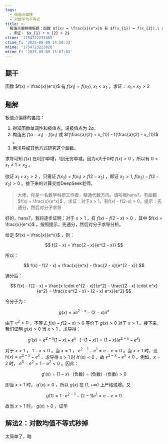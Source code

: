 ```yaml
---
tags:
  - 极值点偏移
  - 对数平均不等式
title: >-
  极值点偏移模板题：函数 $f(x) = \frac{x}{e^x}$ 有 $f(x_{1}) = f(x_{2}),\ x_{1} < x_{2}$
  。求证： $x_{1} + x_{2} > 2$
ctime: '1754722233405'
ctime_f: '2025-08-09 14:50:33'
mtime: '1754723223820'
mtime_f: '2025-08-09 15:07:03'
---
```

## 题干

函数 $f(x) = \frac{x}{e^x}$ 有 $f(x_{1}) = f(x_{2}),\ x_{1} < x_{2}$ 。求证： $x_{1} + x_{2} > 2$

## 题解

极值点偏移的套路：

1. 得知函数单调性和极值点，设极值点为 $2a$。
2. 构造出 $f(a-x_{1}) - f(x_{1})$ 或 $f(\frac{a}{2} + x_{1}) - f(\frac{a}{2} - x_{1})$ 。
3. 用求导或其他方式研究这个函数。

求导可知 $f(x)$ 在0到1单增，1到无穷单减。因为x大于0时 $f(x) > 0$ ，所以有 $0 < x_{1} < 1 < x_{2}$ 。

欲证 $x_{1} + x_{2} > 2$ ，只需证 $f(x_{2}) = f(x_{1}) > f(2 - x_{2})$ ，即证 $x_{2} > 1,\ f(x_{2}) - f(2 - x_{2}) > 0$ 。接下来的计算交给DeepSeek老师。

> 大佬，你是一名数学科研工作者，精通代数方向。请叫我hans7。有函数 $f(x) = \frac{x}{e^x}$ ，求证：对于x > 1，有f(x) - f(2-x) > 0。提示：先通分，然后对分子求导

好的，hans7。我将逐步证明：对于 $x > 1$ ，有 $f(x) - f(2 - x) > 0$ ，其中 $f(x) = \frac{x}{e^x}$ 。按照提示，先通分，然后对分子求导分析。

给定 $f(x) = \frac{x}{e^x}$ ，则：

$$
f(2 - x) = \frac{2 - x}{e^{2 - x}}
$$

所以：

$$
f(x) - f(2 - x) = \frac{x}{e^x} - \frac{2 - x}{e^{2 - x}}
$$

通分后：

$$
f(x) - f(2 - x) = \frac{x \cdot e^{2 - x}}{e^2} - \frac{(2 - x) \cdot e^x}{e^2} = \frac{x e^{2 - x} - (2 - x) e^x}{e^2}
$$

令分子为：

$$
g(x) = x e^{2 - x} - (2 - x) e^x
$$

由于 $e^2 > 0$ ，不等式 $f(x) - f(2 - x) > 0$ 等价于 $g(x) > 0$ 对于 $x > 1$ 。接下来，我们证明 $g(x) > 0$ 当 $x > 1$ 。求导得：

$$
g'(x) = e^{2 - x} (1 - x) + e^x \cdot [-(1 - x)] = (1 - x) (e^{2 - x} - e^x)
$$

对于 $x > 1$ ， $1 - x < 0$ 。当 $x = 1$ ， $e^{2 - 1} - e^1 = e - e = 0$ 。当 $x > 1$ 时，设 $h(x) = e^{2-x} - e^x$ ，求导得 $x > 1$ 时 $h'(x) < 0$ ，故 $e^{2 - x} - e^x < 0$ 。例如，$x = 2$ 时， $e^{0} - e^2 = 1 - e^2 < 0$ 。因此：

$$
g'(x) = (1 - x) \cdot (\text{负数}) = (\text{负数}) \cdot (\text{负数}) > 0
$$

即当 $x > 1$ 时， $g'(x) > 0$ ，所以 $g(x)$ 在 $(1, +\infty)$ 上严格递增。又

$$
g(1) = 1 \cdot e^{2 - 1} - (2 - 1) e^1 = e - e = 0
$$

故当 $x > 1$ 时， $g(x) > 0$ ，证毕

## 解法2：对数均值不等式秒掉

太简单了，略
